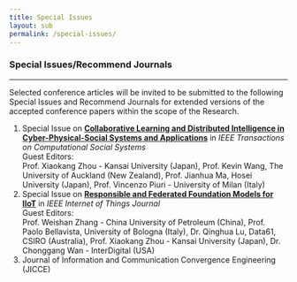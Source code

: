 ```yaml
---
title: Special Issues
layout: sub
permalink: /special-issues/
---
```


<h3>Special Issues/Recommend Journals</h3>
<hr/>

<p>
Selected conference articles will be invited to be submitted to the following Special Issues and Recommend Journals for extended versions of the accepted conference papers within the scope of the Research.
</p>
<ol>

<li>Special Issue on <a href="/2024/assets/files/si/CFP_IEEE_Trans_CSS.pdf" target=_new><b>Collaborative Learning and Distributed Intelligence in Cyber-Physical-Social Systems and Applications</b></a> in <i>IEEE Transactions on Computational Social Systems</i>
<br/>
Guest Editors:
<br/>
Prof. Xiaokang Zhou - Kansai University (Japan), Prof. Kevin Wang, The University of Auckland (New Zealand), Prof. Jianhua Ma, Hosei University (Japan),  Prof. Vincenzo Piuri - University of Milan (Italy)
</li>

<li>Special Issue on <a href="https://ieee-iotj.org/wp-content/uploads/2024/06/Responsible_Federated_Foundation.pdf" target=_new><b>Responsible and Federated Foundation Models for IIoT</b></a> in <i>IEEE Internet of Things Journal</i>
<br/>
Guest Editors:
<br/>
Prof. Weishan Zhang - China University of Petroleum (China), Prof. Paolo Bellavista, University of Bologna (Italy), Dr. Qinghua Lu, Data61, CSIRO (Australia),  Prof. Xiaokang Zhou - Kansai University (Japan), Dr. Chonggang Wan - InterDigital (USA)
</li>


<li>Journal of Information and Communication Convergence Engineering (JICCE)</li> 
</ol>